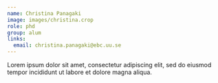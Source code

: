 ```yaml
---
name: Christina Panagaki
image: images/christina.crop
role: phd
group: alum
links:
  email: christina.panagaki@ebc.uu.se
---
```


Lorem ipsum dolor sit amet, consectetur adipiscing elit, sed do eiusmod tempor incididunt ut labore et dolore magna aliqua.
